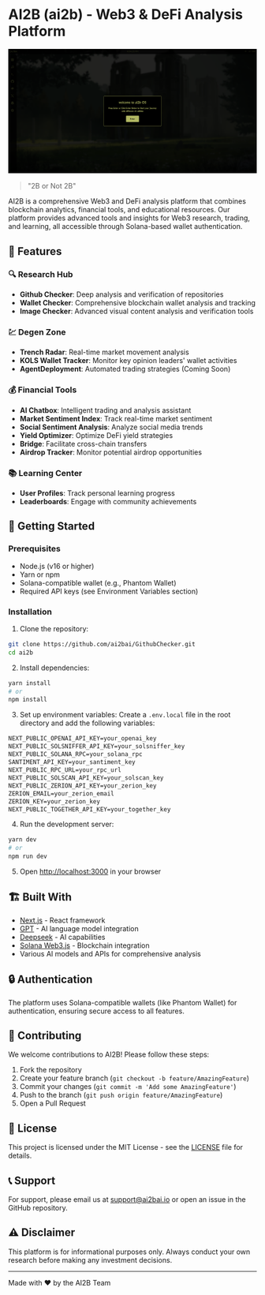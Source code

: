 # AI2B (ai2b) - Web3 & DeFi Analysis Platform

![AI2B Banner](/public/hero.png)

> "2B or Not 2B"

AI2B is a comprehensive Web3 and DeFi analysis platform that combines blockchain analytics, financial tools, and educational resources. Our platform provides advanced tools and insights for Web3 research, trading, and learning, all accessible through Solana-based wallet authentication.

## 🌟 Features

### 🔍 Research Hub
- **Github Checker**: Deep analysis and verification of repositories
- **Wallet Checker**: Comprehensive blockchain wallet analysis and tracking
- **Image Checker**: Advanced visual content analysis and verification tools

### 💹 Degen Zone
- **Trench Radar**: Real-time market movement analysis
- **KOLS Wallet Tracker**: Monitor key opinion leaders' wallet activities
- **AgentDeployment**: Automated trading strategies (Coming Soon)

### 💰 Financial Tools
- **AI Chatbox**: Intelligent trading and analysis assistant
- **Market Sentiment Index**: Track real-time market sentiment
- **Social Sentiment Analysis**: Analyze social media trends
- **Yield Optimizer**: Optimize DeFi yield strategies
- **Bridge**: Facilitate cross-chain transfers
- **Airdrop Tracker**: Monitor potential airdrop opportunities

### 📚 Learning Center
- **User Profiles**: Track personal learning progress
- **Leaderboards**: Engage with community achievements

## 🚀 Getting Started

### Prerequisites
- Node.js (v16 or higher)
- Yarn or npm
- Solana-compatible wallet (e.g., Phantom Wallet)
- Required API keys (see Environment Variables section)

### Installation

1. Clone the repository:
```bash
git clone https://github.com/ai2bai/GithubChecker.git
cd ai2b
```

2. Install dependencies:
```bash
yarn install
# or
npm install
```

3. Set up environment variables:
Create a `.env.local` file in the root directory and add the following variables:
```env
NEXT_PUBLIC_OPENAI_API_KEY=your_openai_key
NEXT_PUBLIC_SOLSNIFFER_API_KEY=your_solsniffer_key
NEXT_PUBLIC_SOLANA_RPC=your_solana_rpc
SANTIMENT_API_KEY=your_santiment_key
NEXT_PUBLIC_RPC_URL=your_rpc_url
NEXT_PUBLIC_SOLSCAN_API_KEY=your_solscan_key
NEXT_PUBLIC_ZERION_API_KEY=your_zerion_key
ZERION_EMAIL=your_zerion_email
ZERION_KEY=your_zerion_key
NEXT_PUBLIC_TOGETHER_API_KEY=your_together_key
```

4. Run the development server:
```bash
yarn dev
# or
npm run dev
```

5. Open [http://localhost:3000](http://localhost:3000) in your browser

## 🏗️ Built With
- [Next.js](https://nextjs.org/) - React framework
- [GPT](https://openai.com/) - AI language model integration
- [Deepseek](https://deepseek.com/) - AI capabilities
- [Solana Web3.js](https://solana-labs.github.io/solana-web3.js/) - Blockchain integration
- Various AI models and APIs for comprehensive analysis

## 🔒 Authentication
The platform uses Solana-compatible wallets (like Phantom Wallet) for authentication, ensuring secure access to all features.

## 🤝 Contributing
We welcome contributions to AI2B! Please follow these steps:

1. Fork the repository
2. Create your feature branch (`git checkout -b feature/AmazingFeature`)
3. Commit your changes (`git commit -m 'Add some AmazingFeature'`)
4. Push to the branch (`git push origin feature/AmazingFeature`)
5. Open a Pull Request

## 📄 License
This project is licensed under the MIT License - see the [LICENSE](LICENSE) file for details.

## 📞 Support
For support, please email us at support@ai2bai.io or open an issue in the GitHub repository.

## ⚠️ Disclaimer
This platform is for informational purposes only. Always conduct your own research before making any investment decisions.

---
Made with ❤️ by the AI2B Team